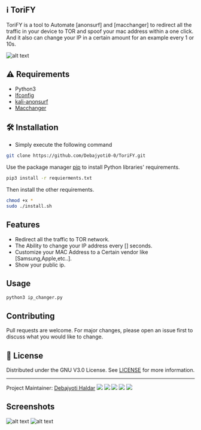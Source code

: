 ## ℹ️ ToriFY

   ToriFY is a tool to Automate [anonsurf] and [macchanger] to redirect all the traffic in your device to TOR and spoof your mac address within a one click. And it also can change your IP in a certain amount for an example every 1 or 10s.


![alt text](https://github.com/Debajyoti0-0/ToriFY/img/1650502.jpg)
                                        

##  ⚠️ Requirements

- Python3
- [Ifconfig](https://en.wikipedia.org/wiki/Ifconfig)
- [kali-anonsurf](https://github.com/Und3rf10w/kali-anonsurf)
- [Macchanger](https://da.wikipedia.org/wiki/Macchanger)



## 🛠️ Installation

* Simply execute the following command

```bash
git clone https://github.com/Debajyoti0-0/ToriFY.git
```
Use the package manager [pip](https://pip.pypa.io/en/stable/) to install Python libraries' requirements.

```bash
pip3 install -r requierments.txt
```
Then install the other requirements.
```bash
chmod +x *
sudo ./install.sh
```



## Features
- Redirect all the traffic to TOR network.
- The Ability to change your IP address every [] seconds.
- Customize your MAC Address to a Certain vendor like [Samsung,Apple,etc..].
- Show your public ip.



## Usage

```bash
python3 ip_changer.py
```



## Contributing
Pull requests are welcome. For major changes, please open an issue first to discuss what you would like to change.



## 🔑 License

Distributed under the GNU V3.0 License. See [LICENSE](https://github.com/Debajyoti0-0/ToriFY/blob/main/LICENSE) for more information.

-----
Project Maintainer: [<a href="https://icons8.com/icon/62856/github">Debajyoti Haldar</a>](https://github.com/Debajyoti0-0/) [<img src="https://img.icons8.com/color/48/000000/instagram-new.png"/>](https://instagram.com/debajyoti0_0) [<img src="https://img.icons8.com/color/48/000000/twitter--v2.png"/>](https://twitter.com/Debajyoti077) [<img src="https://img.icons8.com/color/48/000000/domain.png"/>](https://dailycyberinfo1.blogspot.com/) [<img src="https://img.icons8.com/color/48/000000/linkedin.png"/>](https://www.linkedin.com/in/debajyoti-haldar-86ba62153/) [<img src="https://img.icons8.com/color/48/000000/facebook.png"/>](https://www.facebook.com/debajyoti.h)


## Screenshots
![alt text]()
![alt text]()
